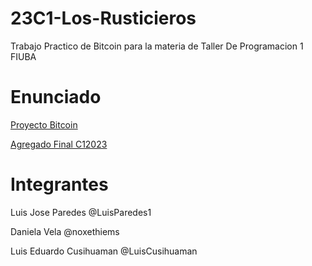 # 23C1-Los-Rusticieros
Trabajo Practico de Bitcoin para la materia de Taller De Programacion 1 FIUBA

# Enunciado
[Proyecto Bitcoin](https://taller-1-fiuba-rust.github.io/proyecto/23C1/proyecto.html)

[Agregado Final C12023](https://taller-1-fiuba-rust.github.io/proyecto/23C1/examen_final.html)

# Integrantes
Luis Jose Paredes @LuisParedes1

Daniela Vela @noxethiems

Luis Eduardo Cusihuaman @LuisCusihuaman